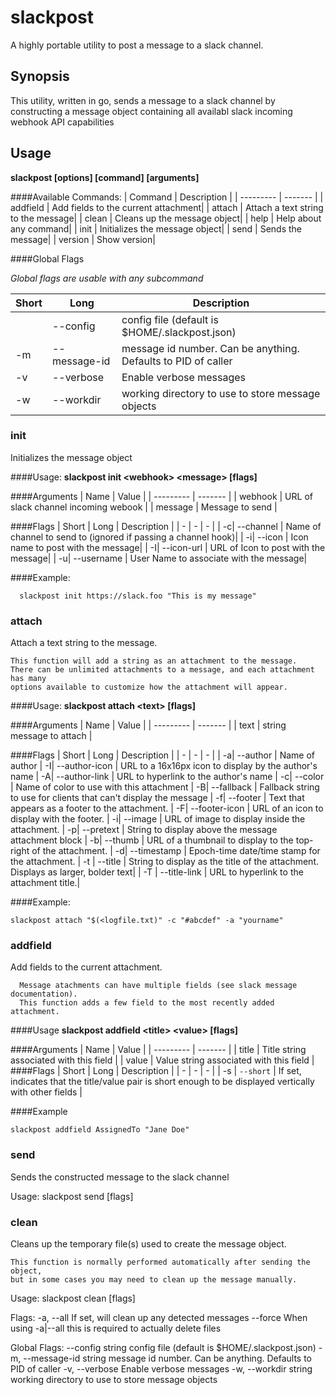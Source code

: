 # slackpost

A highly portable utility to post a message to a slack channel.

## Synopsis

This utility, written in go, sends a message to a slack channel by constructing
a message object containing all availabl slack incoming webhook API capabilities

## Usage
**slackpost [options] [command] [arguments]**

####Available Commands:
| Command | Description |
| --------- | ------- |
|  addfield |   Add fields to the current attachment|
|  attach  |    Attach a text string to the message|
|  clean   |    Cleans up the message object|
|  help    |    Help about any command|
|  init    |  Initializes the message object|
|  send    |   Sends the message|
|  version |    Show version|

####Global Flags

*Global flags are usable with any subcommand*

| Short | Long | Description |
| - | - | - |
|     | --config |     config file (default is $HOME/.slackpost.json)
|  -m | --message-id | message id number.  Can be anything.  Defaults to PID of caller
|  -v | --verbose  | Enable verbose messages
|  -w | --workdir |    working directory to use to store message objects

### init

Initializes the message object

####Usage:
**slackpost init \<webhook> \<message> [flags]**

####Arguments
| Name | Value |
| --------- | ------- |
|  webhook  | URL of slack channel incoming webook |
|  message |  Message to send |

####Flags
| Short | Long | Description |
| - | - | - |
|  -c| --channel |  Name of channel to send to (ignored if passing a channel hook)|
|  -i| --icon |     Icon name to post with the message|
|  -I| --icon-url | URL of Icon to post with the message|
|  -u| --username | User Name to associate with the message|

####Example:
```
  slackpost init https://slack.foo "This is my message"
```

### attach

Attach a text string to the message.

	This function will add a string as an attachment to the message.
	There can be unlimited attachments to a message, and each attachment has many
	options available to customize how the attachment will appear.


####Usage:
**slackpost attach \<text> [flags]**

####Arguments
| Name | Value |
| --------- | ------- |
|  text | string message to attach |

####Flags
| Short | Long | Description |
| - | - | - |
|  -a| --author |      Name of author
|  -I| --author-icon | URL to a 16x16px icon to display by the author's name
|  -A| --author-link | URL to hyperlink to the author's name
|  -c| --color |       Name of color to use with this attachment
|  -B| --fallback |    Fallback string to use for clients that can't display the message
|  -f| --footer |      Text that appears as a footer to the attachment.
|  -F| --footer-icon | URL of an icon to display with the footer.
|  -i| --image |       URL of image to display inside the attachment.
|  -p| --pretext |     String to display above the message attachment block
|  -b| --thumb |       URL of a thumbnail to display to the top-right of the attachment.
|  -d| --timestamp |   Epoch-time date/time stamp for the attachment.
|  -t | --title | String to display as the title of the attachment.  Displays as larger, bolder text|
|  -T | --title-link | URL to hyperlink to the attachment title.|

####Example:
```
slackpost attach "$(<logfile.txt)" -c "#abcdef" -a "yourname"
```

### addfield

Add fields to the current attachment.
```
  Message atachments can have multiple fields (see slack message documentation).
  This function adds a few field to the most recently added attachment.
```
####Usage
**slackpost addfield \<title> \<value> [flags]**

####Arguments
| Name | Value |
| --------- | ------- |
| title | Title string associated with this field |
| value | Value string associated with this field |
####Flags
| Short | Long | Description |
| - | - | - |
| -s | `--short` | If set, indicates that the title/value pair is short enough to be displayed vertically with other fields |

####Example
```
slackpost addfield AssignedTo "Jane Doe"
```

### send

Sends the constructed message to the slack channel

Usage:
  slackpost send [flags]

### clean

Cleans up the temporary file(s) used to create the message object.

	This function is normally performed automatically after sending the object,
	but in some cases you may need to clean up the message manually.

Usage:
  slackpost clean [flags]

Flags:
  -a, --all     If set, will clean up any detected messages
      --force   When using -a|--all this is required to actually delete files

Global Flags:
      --config string       config file (default is $HOME/.slackpost.json)
  -m, --message-id string   message id number.  Can be anything.  Defaults to PID of caller
  -v, --verbose             Enable verbose messages
  -w, --workdir string      working directory to use to store message objects
